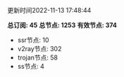 更新时间2022-11-13 17:48:44

**总订阅: 45**
**总节点: 1253**
**有效节点: 374**
- ssr节点: 10
- v2ray节点: 302
- trojan节点: 58
- ss节点: 4
